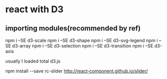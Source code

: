 # react with D3
## importing modules(recommended by ref)
npm i –SE d3-scale
npm i –SE d3-shape
npm i –SE d3-svg-legend
npm i –SE d3-array
npm i –SE d3-selection
npm i –SE d3-transition
npm i –SE d3-axis

usually I loaded total d3.js

npm install --save rc-slider
http://react-component.github.io/slider/
